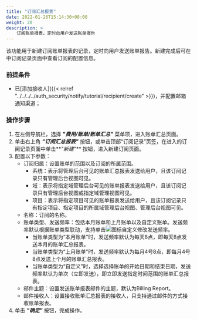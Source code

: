 ```yaml
---
title: "订阅汇总报表"
date: 2022-01-26T15:14:30+08:00
weight: 20
description: >
    订阅账单报表，定时向用户发送账单报告
---
```


该功能用于新建订阅账单报表的记录，定时向用户发送账单报告。新建完成后可在中订阅记录页面中查看订阅的配置信息。

### 前提条件

- 已[添加接收人]({{< relref "../../../../auth_security/notify/tutorial/recipient/create" >}})，并配置邮箱通知渠道；

### 操作步骤


1. 在左侧导航栏，选择 **_"费用/账单/账单汇总"_** 菜单项，进入账单汇总页面。
2. 单击右上角 **_"订阅汇总报表"_** 按钮，或单击顶部“订阅记录”页签，在进入的订阅记录页面中单击**_"新建"_** 按钮，进入新建订阅页面。
3. 配置以下参数：
    - 订阅归属：设置账单的范围以及订阅的所属范围。
        - 系统：表示将管理后台可见的账单汇总报表发送给用户，且该订阅记录只有管理后台视图可见。
        - 域：表示将指定域管理后台可见的账单报表发送给用户，且该订阅记录只有管理后台视图或指定域管理视图可见。
        - 项目：表示将指定项目可见的账单报表发送给用户，且该订阅记录只有指定项目、指定项目的所属域管理后台视图、管理后台视图可见。
    - 名称：订阅的名称。
    - 账单类型、发送频率：包括本月账单和上月账单以及自定义账单。发送频率默认根据账单类型联动，支持单击![](../../../images/modify.png)图标自定义修改发送频率。
        - 当账单类型为“本月账单”时，发送频率默认为每天8点，即每天8点发送本月的账单汇总报表。
        - 当账单类型为“上月账单”时，发送频率默认为每月4号8点，即每月4号8点发送上个月的账单汇总报表。
        - 当账单类型为“自定义”时，选择选择账单的开始日期和结束日期，发送频率默认为单次（立即发送），即立即发送指定时间范围的账单汇总报表。
    - 邮件主题：设置发送账单报表邮件的主题，默认为Billing Report。
    - 邮件接收人：设置接收账单汇总报表的接收人，只支持通过邮件的方式接收账单报表。
4. 单击 **_"确定"_** 按钮，完成操作。
